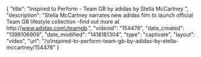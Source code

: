 {
    "title": "Inspired to Perform - Team GB by adidas by Stella McCartney ",
    "description": "Stella McCartney narrates new adidas film to launch official Team GB lifestyle collection -find out more at http:\/\/www.adidas.com\/teamgb.",
    "videoid": "154476",
    "date_created": "1398106909",
    "date_modified": "1418181304",
    "type": "captivate",
    "layout": "video",
    "url": "\/v\/inspired-to-perform-team-gb-by-adidas-by-stella-mccartney\/154476"
}